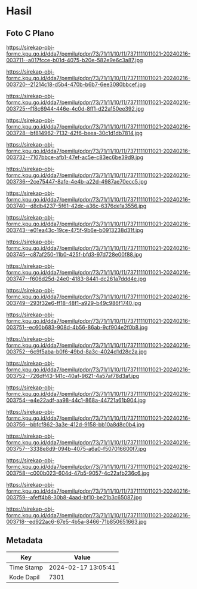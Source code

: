 # Hasil

## Foto C Plano

https://sirekap-obj-formc.kpu.go.id/dda7/pemilu/pdpr/73/71/11/10/11/7371111011021-20240216-003711--a017fcce-b01d-4075-b20e-582e9e6c3a87.jpg

https://sirekap-obj-formc.kpu.go.id/dda7/pemilu/pdpr/73/71/11/10/11/7371111011021-20240216-003720--21214c18-d5b4-470b-b6b7-6ee3080bbcef.jpg

https://sirekap-obj-formc.kpu.go.id/dda7/pemilu/pdpr/73/71/11/10/11/7371111011021-20240216-003725--f18c6944-446e-4c0d-8ff1-d22a150ee392.jpg

https://sirekap-obj-formc.kpu.go.id/dda7/pemilu/pdpr/73/71/11/10/11/7371111011021-20240216-003728--bf814962-7132-42f6-beea-30c1d1db7814.jpg

https://sirekap-obj-formc.kpu.go.id/dda7/pemilu/pdpr/73/71/11/10/11/7371111011021-20240216-003732--7107bbce-afb1-47ef-ac5e-c83ec6be39d9.jpg

https://sirekap-obj-formc.kpu.go.id/dda7/pemilu/pdpr/73/71/11/10/11/7371111011021-20240216-003736--2ce75447-8afe-4e4b-a22d-4987ae70ecc5.jpg

https://sirekap-obj-formc.kpu.go.id/dda7/pemilu/pdpr/73/71/11/10/11/7371111011021-20240216-003740--d8db4237-5f61-42dc-a36c-6376de1a3556.jpg

https://sirekap-obj-formc.kpu.go.id/dda7/pemilu/pdpr/73/71/11/10/11/7371111011021-20240216-003743--e01ea43c-19ce-475f-9b6e-b0913238d31f.jpg

https://sirekap-obj-formc.kpu.go.id/dda7/pemilu/pdpr/73/71/11/10/11/7371111011021-20240216-003745--c87af250-11b0-425f-bfd3-97d728e00f88.jpg

https://sirekap-obj-formc.kpu.go.id/dda7/pemilu/pdpr/73/71/11/10/11/7371111011021-20240216-003747--f606d25d-24e0-4183-8441-dc261a7ddd4e.jpg

https://sirekap-obj-formc.kpu.go.id/dda7/pemilu/pdpr/73/71/11/10/11/7371111011021-20240216-003749--293f32e6-ff18-48f1-a929-b49c986f1740.jpg

https://sirekap-obj-formc.kpu.go.id/dda7/pemilu/pdpr/73/71/11/10/11/7371111011021-20240216-003751--ec60b683-908d-4b56-86ab-9cf904e2f0b8.jpg

https://sirekap-obj-formc.kpu.go.id/dda7/pemilu/pdpr/73/71/11/10/11/7371111011021-20240216-003752--6c9f5aba-b0f6-49bd-8a3c-4024d1d28c2a.jpg

https://sirekap-obj-formc.kpu.go.id/dda7/pemilu/pdpr/73/71/11/10/11/7371111011021-20240216-003752--726dff43-141c-40af-9621-4a57af78d3af.jpg

https://sirekap-obj-formc.kpu.go.id/dda7/pemilu/pdpr/73/71/11/10/11/7371111011021-20240216-003754--e4e22adf-aa98-44c1-868a-44721a61b904.jpg

https://sirekap-obj-formc.kpu.go.id/dda7/pemilu/pdpr/73/71/11/10/11/7371111011021-20240216-003756--bbfcf862-3a3e-412d-9158-bb10a8d8c0b4.jpg

https://sirekap-obj-formc.kpu.go.id/dda7/pemilu/pdpr/73/71/11/10/11/7371111011021-20240216-003757--3338e8d9-094b-4075-a6a0-f507016600f7.jpg

https://sirekap-obj-formc.kpu.go.id/dda7/pemilu/pdpr/73/71/11/10/11/7371111011021-20240216-003758--c000b023-604d-47b5-9057-4c22afb236c6.jpg

https://sirekap-obj-formc.kpu.go.id/dda7/pemilu/pdpr/73/71/11/10/11/7371111011021-20240216-003759--afeff4b8-30b8-4aad-bf10-be21b3c65087.jpg

https://sirekap-obj-formc.kpu.go.id/dda7/pemilu/pdpr/73/71/11/10/11/7371111011021-20240216-003718--ed922ac6-67e5-4b5a-8466-71b850651663.jpg


## Metadata

| Key        | Value               |
| ---------- | ------------------- |
| Time Stamp | 2024-02-17 13:05:41 |
| Kode Dapil | 7301                |



